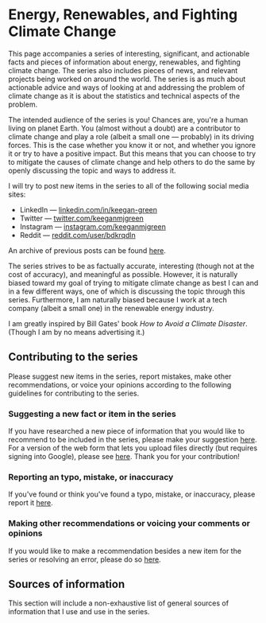 # Energy, Renewables, and Fighting Climate Change

This page accompanies a series of interesting, significant, and actionable facts and pieces of information about energy, renewables, and fighting climate change. The series also includes pieces of news, and relevant projects being worked on around the world. The series is as much about actionable advice and ways of looking at and addressing the problem of climate change as it is about the statistics and technical aspects of the problem.

The intended audience of the series is you! Chances are, you're a human living on planet Earth. You (almost without a doubt) are a contributor to climate change and play a role (albeit a small one — probably) in its driving forces. This is the case whether you know it or not, and whether you ignore it or try to have a positive impact. But this means that you can choose to try to mitigate the causes of climate change and help others to do the same by openly discussing the topic and ways to address it.

I will try to post new items in the series to all of the following social media sites:
- LinkedIn — [linkedin.com/in/keegan-green](linkedin.com/in/keegan-green)
- Twitter — [twitter.com/keeganmjgreen](twitter.com/keeganmjgreen)
- Instagram — [instagram.com/keeganmjgreen](instagram.com/keeganmjgreen)
- Reddit — [reddit.com/user/bdkrqdln](reddit.com/user/bdkrqdln)

An archive of previous posts can be found [here](https://photos.app.goo.gl/wD3Qo23V8P8Yhnq37).

The series strives to be as factually accurate, interesting (though not at the cost of accuracy), and meaningful as possible.
However, it is naturally biased toward my goal of trying to mitigate climate change as best I can and in a few different ways, one of which is discussing the topic through this series. Furthermore, I am naturally biased because I work at a tech company (albeit a small one) in the renewable energy industry.

I am greatly inspired by Bill Gates' book *How to Avoid a Climate Disaster*. (Though I am by no means advertising it.)


## Contributing to the series

Please suggest new items in the series, report mistakes, make other recommendations, or voice your opinions according to the following guidelines for contributing to the series.

### Suggesting a new fact or item in the series

If you have researched a new piece of information that you would like to recommend to be included in the series, please make your suggestion [here](https://docs.google.com/forms/d/e/1FAIpQLScummAJARGYv84WedWeWWNLIfoZW3sZHZy-fbDBw3CKPfxbaw/viewform?usp=sf_link). For a version of the web form that lets you upload files directly (but requires signing into Google), please see [here](https://docs.google.com/forms/d/e/1FAIpQLSeob1O6IueywSa-yI1u0FiQciQwEdsu5ssdZut7D60vVd4QgQ/viewform?usp=sf_link). Thank you for your contribution!

### Reporting an typo, mistake, or inaccuracy

If you've found or think you've found a typo, mistake, or inaccuracy, please report it [here](https://docs.google.com/forms/d/e/1FAIpQLScWlokVWNet180dFDHNrSkVYIUc9zNDD0P61xFoY4IlgL3_QA/viewform?usp=sf_link).

### Making other recommendations or voicing your comments or opinions

If you would like to make a recommendation besides a new item for the series or resolving an error, please do so [here](https://docs.google.com/forms/d/e/1FAIpQLSef-LJhqCwuS3EgLuBeDsvV1blIaq9KKAm76jXy92TgKeYONg/viewform?usp=sf_link).


## Sources of information

This section will include a non-exhaustive list of general sources of information that I use and use in the series.
